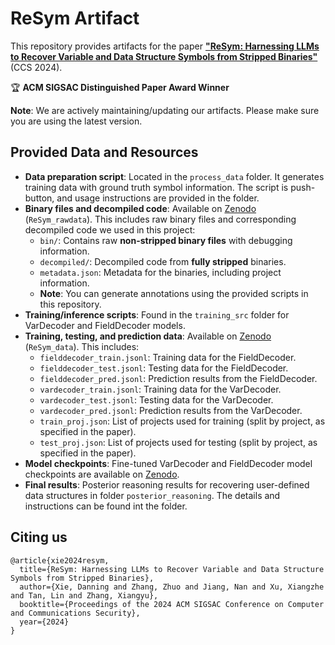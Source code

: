 # ReSym Artifact

This repository provides artifacts for the paper [**"ReSym: Harnessing LLMs to Recover Variable and Data Structure Symbols from Stripped Binaries"**](https://www.cs.purdue.edu/homes/lintan/publications/resym-ccs24.pdf) (CCS 2024).

🏆 **ACM SIGSAC Distinguished Paper Award Winner**


**Note**: We are actively maintaining/updating our artifacts. Please make sure you are using the latest version.

## Provided Data and Resources

- **Data preparation script**: Located in the `process_data` folder. It generates training data with ground truth symbol information. The script is push-button, and usage instructions are provided in the folder.
- **Binary files and decompiled code**: Available on [Zenodo](https://zenodo.org/records/13923982) (`ReSym_rawdata`). This includes raw binary files and corresponding decompiled code we used in this project:
     - `bin/`: Contains raw **non-stripped binary files** with debugging information.
     - `decompiled/`: Decompiled code from **fully stripped** binaries.
     - `metadata.json`: Metadata for the binaries, including project information.
     - **Note**: You can generate annotations using the provided scripts in this repository.
- **Training/inference scripts**: Found in the `training_src` folder for VarDecoder and FieldDecoder models.
- **Training, testing, and prediction data**: Available on [Zenodo](https://zenodo.org/records/13923982) (`ReSym_data`). This includes:
   - `fielddecoder_train.jsonl`: Training data for the FieldDecoder.
   - `fielddecoder_test.jsonl`: Testing data for the FieldDecoder.
   - `fielddecoder_pred.jsonl`: Prediction results from the FieldDecoder.
   - `vardecoder_train.jsonl`: Training data for the VarDecoder.
   - `vardecoder_test.jsonl`: Testing data for the VarDecoder.
   - `vardecoder_pred.jsonl`: Prediction results from the VarDecoder.
   - `train_proj.json`: List of projects used for training (split by project, as specified in the paper).
   - `test_proj.json`: List of projects used for testing (split by project, as specified in the paper).
- **Model checkpoints**: Fine-tuned VarDecoder and FieldDecoder model checkpoints are available on [Zenodo](https://zenodo.org/records/13923982).
- **Final results**: Posterior reasoning results for recovering user-defined data structures in folder `posterior_reasoning`. The details and instructions can be found int the folder.




## Citing us
```
@article{xie2024resym,
  title={ReSym: Harnessing LLMs to Recover Variable and Data Structure Symbols from Stripped Binaries},
  author={Xie, Danning and Zhang, Zhuo and Jiang, Nan and Xu, Xiangzhe and Tan, Lin and Zhang, Xiangyu},
  booktitle={Proceedings of the 2024 ACM SIGSAC Conference on Computer and Communications Security},
  year={2024}
}
```
